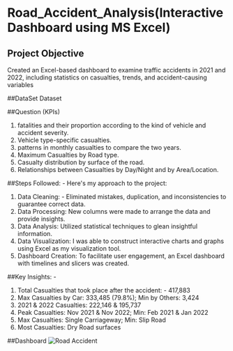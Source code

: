# Road_Accident_Analysis(Interactive Dashboard using MS Excel)
## Project Objective
  Created an Excel-based dashboard to examine traffic accidents in 2021 and 2022, including statistics on casualties, trends, and accident-causing variables

##DataSet
  <a herf="https://docs.google.com/spreadsheets/d/1NwJdgh_XDgZZ-b0wO4upN_c6V6dZ-eUn/edit?usp=drive_link&ouid=110809561979917201661&rtpof=true&sd=true"> Dataset</a>

##Question (KPIs)
1. fatalities and their proportion according to the kind of vehicle and accident severity.
2. Vehicle type-specific casualties.
3. patterns in monthly casualties to compare the two years.
4. Maximum Casualties by Road type.
5. Casualty distribution by surface of the road.
6. Relationships between Casualties by Day/Night and by Area/Location.

##Steps Followed: -
Here's my approach to the project:
1. Data Cleaning: - Eliminated mistakes, duplication, and inconsistencies to guarantee correct data.
2. Data Processing: New columns were made to arrange the data and provide insights.
3. Data Analysis: Utilized statistical techniques to glean insightful information.
4. Data Visualization: I was able to construct interactive charts and graphs using Excel as my visualization tool.
5. Dashboard Creation: To facilitate user engagement, an Excel dashboard with timelines and slicers was created.

##Key Insights: -
1. Total Casualties that took place after the accident: - 417,883
2. Max Casualties by Car: 333,485 (79.8%); Min by Others: 3,424
3. 2021 & 2022 Casualties: 222,146 & 195,737
4. Peak Casualties: Nov 2021 & Nov 2022; Min: Feb 2021 & Jan 2022
5. Max Casualties: Single Carriageway; Min: Slip Road
6. Most Casualties: Dry Road surfaces

##Dashboard
![Road Accident](https://github.com/user-attachments/assets/0eb31176-0b96-4d92-b103-8dc8e16c824f)




